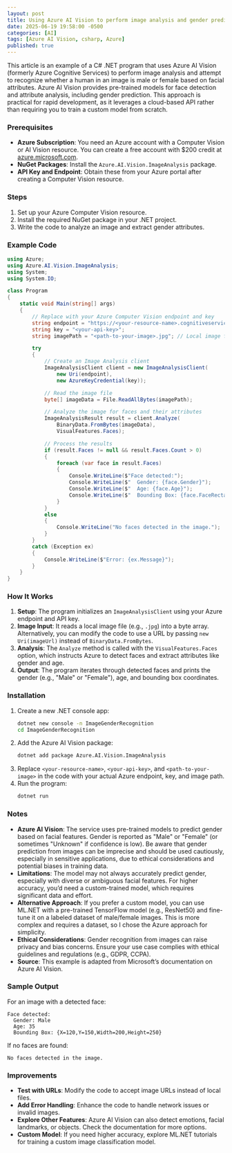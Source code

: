 ```yaml
---
layout: post
title: Using Azure AI Vision to perform image analysis and gender prediction
date: 2025-06-19 19:58:00 -0500
categories: [AI]
tags: [Azure AI Vision, csharp, Azure]
published: true
---
```


This article is an example of a C# .NET program that uses Azure AI Vision (formerly Azure Cognitive Services) to perform image analysis and attempt to recognize whether a human in an image is male or female based on facial attributes. Azure AI Vision provides pre-trained models for face detection and attribute analysis, including gender prediction. This approach is practical for rapid development, as it leverages a cloud-based API rather than requiring you to train a custom model from scratch.

### Prerequisites
- **Azure Subscription**: You need an Azure account with a Computer Vision or AI Vision resource. You can create a free account with $200 credit at [azure.microsoft.com](https://azure.microsoft.com).
- **NuGet Packages**: Install the `Azure.AI.Vision.ImageAnalysis` package.
- **API Key and Endpoint**: Obtain these from your Azure portal after creating a Computer Vision resource.

### Steps
1. Set up your Azure Computer Vision resource.
2. Install the required NuGet package in your .NET project.
3. Write the code to analyze an image and extract gender attributes.

### Example Code
```csharp
using Azure;
using Azure.AI.Vision.ImageAnalysis;
using System;
using System.IO;

class Program
{
    static void Main(string[] args)
    {
        // Replace with your Azure Computer Vision endpoint and key
        string endpoint = "https://<your-resource-name>.cognitiveservices.azure.com/";
        string key = "<your-api-key>";
        string imagePath = "<path-to-your-image>.jpg"; // Local image file path

        try
        {
            // Create an Image Analysis client
            ImageAnalysisClient client = new ImageAnalysisClient(
                new Uri(endpoint),
                new AzureKeyCredential(key));

            // Read the image file
            byte[] imageData = File.ReadAllBytes(imagePath);

            // Analyze the image for faces and their attributes
            ImageAnalysisResult result = client.Analyze(
                BinaryData.FromBytes(imageData),
                VisualFeatures.Faces);

            // Process the results
            if (result.Faces != null && result.Faces.Count > 0)
            {
                foreach (var face in result.Faces)
                {
                    Console.WriteLine($"Face detected:");
                    Console.WriteLine($"  Gender: {face.Gender}");
                    Console.WriteLine($"  Age: {face.Age}");
                    Console.WriteLine($"  Bounding Box: {face.FaceRectangle}");
                }
            }
            else
            {
                Console.WriteLine("No faces detected in the image.");
            }
        }
        catch (Exception ex)
        {
            Console.WriteLine($"Error: {ex.Message}");
        }
    }
}
```

### How It Works
1. **Setup**: The program initializes an `ImageAnalysisClient` using your Azure endpoint and API key.
2. **Image Input**: It reads a local image file (e.g., `.jpg`) into a byte array. Alternatively, you can modify the code to use a URL by passing `new Uri(imageUrl)` instead of `BinaryData.FromBytes`.
3. **Analysis**: The `Analyze` method is called with the `VisualFeatures.Faces` option, which instructs Azure to detect faces and extract attributes like gender and age.
4. **Output**: The program iterates through detected faces and prints the gender (e.g., "Male" or "Female"), age, and bounding box coordinates.

### Installation
1. Create a new .NET console app:
   ```bash
   dotnet new console -n ImageGenderRecognition
   cd ImageGenderRecognition
   ```
2. Add the Azure AI Vision package:
   ```bash
   dotnet add package Azure.AI.Vision.ImageAnalysis
   ```
3. Replace `<your-resource-name>`, `<your-api-key>`, and `<path-to-your-image>` in the code with your actual Azure endpoint, key, and image path.
4. Run the program:
   ```bash
   dotnet run
   ```

### Notes
- **Azure AI Vision**: The service uses pre-trained models to predict gender based on facial features. Gender is reported as "Male" or "Female" (or sometimes "Unknown" if confidence is low). Be aware that gender prediction from images can be imprecise and should be used cautiously, especially in sensitive applications, due to ethical considerations and potential biases in training data.
- **Limitations**: The model may not always accurately predict gender, especially with diverse or ambiguous facial features. For higher accuracy, you’d need a custom-trained model, which requires significant data and effort.
- **Alternative Approach**: If you prefer a custom model, you can use ML.NET with a pre-trained TensorFlow model (e.g., ResNet50) and fine-tune it on a labeled dataset of male/female images. This is more complex and requires a dataset, so I chose the Azure approach for simplicity.[](https://learn.microsoft.com/en-us/dotnet/api/overview/azure/ai.vision.imageanalysis-readme?view=azure-dotnet)
- **Ethical Considerations**: Gender recognition from images can raise privacy and bias concerns. Ensure your use case complies with ethical guidelines and regulations (e.g., GDPR, CCPA).
- **Source**: This example is adapted from Microsoft’s documentation on Azure AI Vision.[](https://learn.microsoft.com/en-us/dotnet/api/overview/azure/ai.vision.imageanalysis-readme?view=azure-dotnet)

### Sample Output
For an image with a detected face:
```
Face detected:
  Gender: Male
  Age: 35
  Bounding Box: {X=120,Y=150,Width=200,Height=250}
```

If no faces are found:
```
No faces detected in the image.
```

### Improvements
- **Test with URLs**: Modify the code to accept image URLs instead of local files.
- **Add Error Handling**: Enhance the code to handle network issues or invalid images.
- **Explore Other Features**: Azure AI Vision can also detect emotions, facial landmarks, or objects. Check the documentation for more options.[](https://learn.microsoft.com/en-us/dotnet/api/overview/azure/ai.vision.imageanalysis-readme?view=azure-dotnet)
- **Custom Model**: If you need higher accuracy, explore ML.NET tutorials for training a custom image classification model.[](https://learn.microsoft.com/en-us/dotnet/machine-learning/tutorials/image-classification)
